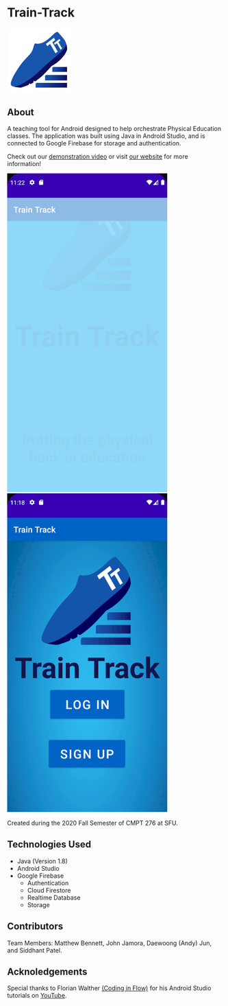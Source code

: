 # Train-Track #
<img src="https://github.com/jam0ra/Train-Track/blob/master/app/src/main/res/mipmap-xxxhdpi/logo.png?raw=true" alt="Train Track Logo" width="30%" height="30%">  

## About ##
A teaching tool for Android designed to help orchestrate Physical Education classes. The application was built using Java in Android Studio, and is connected to Google Firebase for storage and authentication.

Check out our <a href="https://www.youtube.com/watch?v=wMdfiz-XgUM">demonstration video</a> or visit <a href="https://sites.google.com/view/covid-solution-studios/home">our website</a> for more information!

![Train Track](https://github.com/jam0ra/Train-Track/blob/master/splash_screen.gif)
![Student User](https://github.com/jam0ra/Train-Track/blob/master/student.gif)

Created during the 2020 Fall Semester of CMPT 276 at SFU.  

## Technologies Used ##
- Java (Version 1.8)
- Android Studio
- Google Firebase
  - Authentication
  - Cloud Firestore
  - Realtime Database
  - Storage

## Contributors ##
Team Members: Matthew Bennett, John Jamora, Daewoong (Andy) Jun, and Siddhant Patel.  

## Acknoledgements ##
Special thanks to Florian Walther <a href="https://github.com/codinginflow">(Coding in Flow)</a> for his Android Studio tutorials on <a href="https://www.youtube.com/c/CodinginFlow/featured">YouTube</a>.
